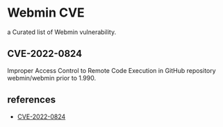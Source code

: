 # Webmin CVE
a Curated list of Webmin vulnerability.

## CVE-2022-0824
Improper Access Control to Remote Code Execution in GitHub repository webmin/webmin prior to 1.990.


## references
* [CVE-2022-0824](https://nvd.nist.gov/vuln/detail/cve-2022-0824)
